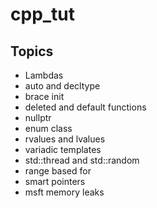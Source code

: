 # cpp_tut

## Topics

- Lambdas
- auto and decltype
- brace init
- deleted and default functions
- nullptr
- enum class
- rvalues and lvalues
- variadic templates
- std::thread and std::random
- range based for
- smart pointers
- msft memory leaks

